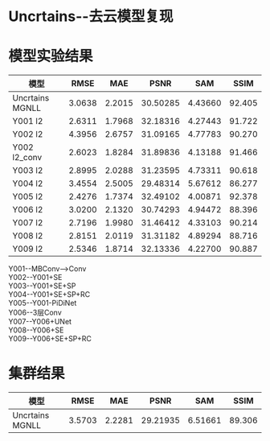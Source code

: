 # Uncrtains--去云模型复现

# 模型实验结果  
模型 | RMSE | MAE | PSNR | SAM | SSIM 
--- | --- | --- | --- | --- | ---
Uncrtains MGNLL | 3.0638 | 2.2015 | 30.50285 | 4.43660 | 92.405
Y001 l2 | 2.6311 | 1.7968 | 32.18316 | 4.27443 | 91.722
Y002 l2 | 4.3956 | 2.6757 | 31.09165 | 4.77783 | 90.270
Y002 l2_conv | 2.6023 | 1.8284 | 31.89836 | 4.13188 | 91.466
Y003 l2 | 2.8995 | 2.0288 | 31.23595 | 4.73311 | 90.618
Y004 l2 | 3.4554 | 2.5005 | 29.48314 | 5.67612 | 86.277
Y005 l2 | 2.4276 | 1.7374 | 32.49102 | 4.00871 | 92.378
Y006 l2 | 3.0200 | 2.1320 | 30.74293 | 4.94472 | 88.396
Y007 l2 | 2.7196 | 1.9980 | 31.46412 | 4.33103 | 90.214
Y008 l2 | 2.8151 | 2.0119 | 31.31182 | 4.89294 | 88.716
Y009 l2 | 2.5346 | 1.8714 | 32.13336 | 4.22700 | 90.887



Y001--MBConv-->Conv  
Y002--Y001+SE  
Y003--Y001+SE+SP  
Y004--Y001+SE+SP+RC  
Y005--Y001-PiDiNet  
Y006--3层Conv  
Y007--Y006+UNet   
Y008--Y006+SE  
Y009--Y006+SE+SP+RC  




# 集群结果
模型 | RMSE | MAE | PSNR | SAM | SSIM 
--- | --- | --- | --- | --- | ---
Uncrtains MGNLL | 3.5703 | 2.2281 | 29.21935 | 6.51661 | 89.306
